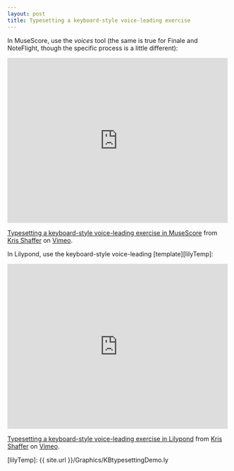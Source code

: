 ```yaml
---
layout: post
title: Typesetting a keyboard-style voice-leading exercise
---
```


In MuseScore, use the *voices* tool (the same is true for Finale and NoteFlight, though the specific process is a little different):

<iframe src="https://player.vimeo.com/video/61032934" width="500" height="375" frameborder="0" webkitAllowFullScreen mozallowfullscreen allowFullScreen></iframe> <p><a href="https://vimeo.com/61032934">Typesetting a keyboard-style voice-leading exercise in MuseScore</a> from <a href="https://vimeo.com/user11692346">Kris Shaffer</a> on <a href="https://vimeo.com">Vimeo</a>.</p>

In Lilypond, use the keyboard-style voice-leading [template][lilyTemp]:

<iframe src="https://player.vimeo.com/video/61034943" width="500" height="375" frameborder="0" webkitAllowFullScreen mozallowfullscreen allowFullScreen></iframe> <p><a href="https://vimeo.com/61034943">Typesetting a keyboard-style voice-leading exercise in Lilypond</a> from <a href="https://vimeo.com/user11692346">Kris Shaffer</a> on <a href="https://vimeo.com">Vimeo</a>.</p>

[lilyTemp]: {{ site.url }}/Graphics/KBtypesettingDemo.ly